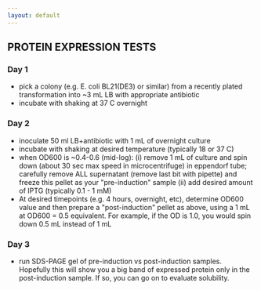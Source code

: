 ```yaml
---
layout: default
---
```



## PROTEIN EXPRESSION TESTS

### Day 1
- pick a colony (e.g. E. coli BL21(DE3) or similar) from a recently plated transformation into ~3 mL LB with appropriate antibiotic
- incubate with shaking at 37 C overnight

### Day 2
- inoculate 50 ml LB+antibiotic with 1 mL of overnight culture
- incubate with shaking at desired temperature (typically 18 or 37 C)
- when OD600 is ~0.4-0.6 (mid-log):
    (i) remove 1 mL of culture and spin down (about 30 sec max speed in microcentrifuge) in eppendorf tube; carefully remove ALL supernatant (remove last bit with pipette) and freeze this pellet as your "pre-induction" sample
    (ii) add desired amount of IPTG (typically 0.1 - 1 mM)
- At desired timepoints (e.g. 4 hours, overnight, etc), determine OD600 value and then prepare a "post-induction" pellet as above, using a 1 mL at OD600 = 0.5 equivalent. For example, if the OD is 1.0, you would spin down 0.5 mL instead of 1 mL

### Day 3
- run SDS-PAGE gel of pre-induction vs post-induction samples. Hopefully this will show you a big band of expressed protein only in the post-induction sample. If so, you can go on to evaluate solubility.
